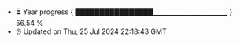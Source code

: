 - ⏳ Year progress { ████████████████▁▁▁▁▁▁▁▁▁▁▁▁▁▁ } 56.54 %
- ⏰ Updated on Thu, 25 Jul 2024 22:18:43 GMT

